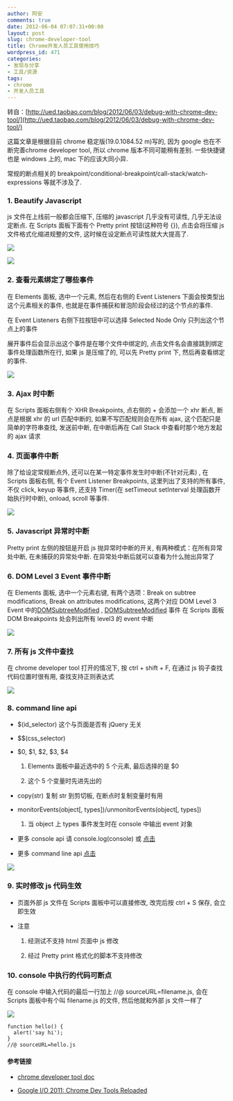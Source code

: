 ```yaml
---
author: 阿安
comments: true
date: 2012-06-04 07:07:31+00:00
layout: post
slug: chrome-developer-tool
title: Chrome开发人员工具使用技巧
wordpress_id: 471
categories:
- 发现与分享
- 工具/资源
tags:
- chrome
- 开发人员工具
---
```


转自：[http://ued.taobao.com/blog/2012/06/03/debug-with-chrome-dev-tool/](http://ued.taobao.com/blog/2012/06/03/debug-with-chrome-dev-tool/)

这篇文章是根据目前 chrome 稳定版(19.0.1084.52 m)写的, 因为 google 也在不断完善chrome developer tool, 所以 chrome 版本不同可能稍有差别. 一些快捷键也是 windows 上的, mac 下的应该大同小异.

常规的断点相关的 breakpoint/conditional-breakpoint/call-stack/watch-expressions 等就不涉及了.


### **1. Beautify Javascript**


js 文件在上线前一般都会压缩下, 压缩的 javascript 几乎没有可读性, 几乎无法设定断点. 在 Scripts 面板下面有个 Pretty print 按钮(这种符号 {}), 点击会将压缩 js 文件格式化缩进规整的文件, 这时候在设定断点可读性就大大提高了.

[![](http://ued.taobao.com/blog/wp-content/uploads/2012/06/script-pretty-before.jpg)](http://ued.taobao.com/blog/wp-content/uploads/2012/06/script-pretty-before.jpg)

[![](http://ued.taobao.com/blog/wp-content/uploads/2012/06/script-pretty-after.jpg)<!-- more -->](http://ued.taobao.com/blog/wp-content/uploads/2012/06/script-pretty-after.jpg)


### **2. 查看元素绑定了哪些事件**


在 Elements 面板, 选中一个元素, 然后在右侧的 Event Listeners 下面会按类型出这个元素相关的事件, 也就是在事件捕获和冒泡阶段会经过的这个节点的事件.

在 Event Listeners 右侧下拉按钮中可以选择 Selected Node Only 只列出这个节点上的事件

展开事件后会显示出这个事件是在哪个文件中绑定的, 点击文件名会直接跳到绑定事件处理函数所在行, 如果 js 是压缩了的, 可以先 Pretty print 下, 然后再查看绑定的事件.

[![](http://ued.taobao.com/blog/wp-content/uploads/2012/06/element-events.jpg)](http://ued.taobao.com/blog/wp-content/uploads/2012/06/element-events.jpg)


### **3. Ajax 时中断**


在 Scripts 面板右侧有个 XHR Breakpoints, 点右侧的 + 会添加一个 xhr 断点, 断点是根据 xhr 的 url 匹配中断的, 如果不写匹配规则会在所有 ajax, 这个匹配只是简单的字符串查找, 发送前中断, 在中断后再在 Call Stack 中查看时那个地方发起的 ajax 请求


### **4. 页面事件中断**


除了给设定常规断点外, 还可以在某一特定事件发生时中断(不针对元素) , 在 Scripts 面板右侧, 有个 Event Listener Breakpoints, 这里列出了支持的所有事件, 不仅 click, keyup 等事件, 还支持 Timer(在 setTimeout setInterval 处理函数开始执行时中断), onload, scroll 等事件.

[![](http://ued.taobao.com/blog/wp-content/uploads/2012/06/breakpoints.jpg)](http://ued.taobao.com/blog/wp-content/uploads/2012/06/breakpoints.jpg)


### **5. Javascript 异常时中断**


Pretty print 左侧的按钮是开启 js 抛异常时中断的开关, 有两种模式：在所有异常处中断, 在未捕获的异常处中断. 在异常处中断后就可以查看为什么抛出异常了


### **6. DOM Level 3 Event 事件中断**


在 Elements 面板, 选中一个元素右键, 有两个选项：Break on subtree modifications, Break on attributes modifications, 这两个对应 DOM Level 3 Event 中的[DOMSubtreeModified](http://www.w3.org/TR/DOM-Level-3-Events/#event-type-DOMSubtreeModified) , [DOMSubtreeModified](http://www.w3.org/TR/DOM-Level-3-Events/#event-type-DOMAttrModified) 事件 在 Scripts 面板 DOM Breakpoints 处会列出所有 level3 的 event 中断

[![](http://ued.taobao.com/blog/wp-content/uploads/2012/06/dom-event-level3.jpg)](http://ued.taobao.com/blog/wp-content/uploads/2012/06/dom-event-level3.jpg)


### **7. 所有 js 文件中查找**


在 chrome developer tool 打开的情况下, 按 ctrl + shift + F, 在通过 js 钩子查找代码位置时很有用, 查找支持正则表达式

[![](http://ued.taobao.com/blog/wp-content/uploads/2012/06/multifile-find.jpg)](http://ued.taobao.com/blog/wp-content/uploads/2012/06/multifile-find.jpg)


### **8. command line api**





	
  * $(id_selector) 这个与页面是否有 jQuery 无关

	
  * $$(css_selector)

	
  * $0, $1, $2, $3, $4

	
    1. Elements 面板中最近选中的 5 个元素, 最后选择的是 $0

	
    2. 这个 5 个变量时先进先出的




	
  * copy(str) 复制 str 到剪切板, 在断点时复制变量时有用

	
  * monitorEvents(object[, types])/unmonitorEvents(object[, types])

	
    1. 当 object 上 types 事件发生时在 console 中输出 event 对象




	
  * 更多 console api 请 console.log(console) 或 [点击](http://getfirebug.com/wiki/index.php/Console_API#console.trace.28.29)

	
  * 更多 command line api [点击](http://getfirebug.com/wiki/index.php/Command_Line_API)


[![](http://ued.taobao.com/blog/wp-content/uploads/2012/06/monitorEvents.jpg)](http://ued.taobao.com/blog/wp-content/uploads/2012/06/monitorEvents.jpg)


### **9. 实时修改 js 代码生效**





	
  * 页面外部 js 文件在 Scripts 面板中可以直接修改, 改完后按 ctrl + S 保存, 会立即生效

	
  * 注意

	
    1. 经测试不支持 html 页面中 js 修改

	
    2. 经过 Pretty print 格式化的脚本不支持修改







### **10. console 中执行的代码可断点**


在 console 中输入代码的最后一行加上 //@ sourceURL=filename.js, 会在 Scripts 面板中有个叫 filename.js 的文件, 然后他就和外部 js 文件一样了

[![](http://ued.taobao.com/blog/wp-content/uploads/2012/06/eval.jpg)](http://ued.taobao.com/blog/wp-content/uploads/2012/06/eval.jpg)

    
    function hello() {
      alert('say hi');
    }
    //@ sourceURL=hello.js




#### 




#### 参考链接





	
  * [chrome developer tool doc](https://developers.google.com/chrome-developer-tools/docs/overview)

	
  * [Google I/O 2011: Chrome Dev Tools Reloaded](http://www.youtube.com/watch?v=N8SS-rUEZPg)


